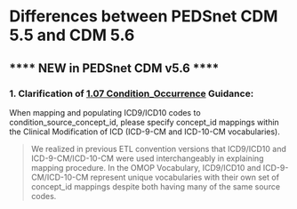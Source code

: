# Differences between PEDSnet CDM 5.5 and CDM 5.6

## **** NEW in PEDSnet CDM v5.6 ****

### 1. Clarification of [1.07 Condition_Occurrence](https://github.com/PEDSnet/Data_Models_Public/blob/master/PEDSnet/docs/Conventions%20Docs/v5.6_PEDSnet_CDM_ETL_Conventions.md#17-condition-occurrence) Guidance:

When mapping and populating ICD9/ICD10 codes to condition_source_concept_id, please specify concept_id mappings within the Clinical Modification of ICD (ICD-9-CM and ICD-10-CM vocabularies).

> We realized in previous ETL convention versions that ICD9/ICD10 and ICD-9-CM/ICD-10-CM were used interchangeably in explaining mapping procedure. In the OMOP Vocabulary, ICD9/ICD10 and ICD-9-CM/ICD-10-CM represent unique vocabularies with their own set of concept_id mappings despite both having many of the same source codes.
